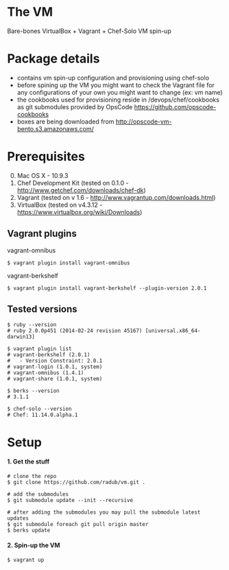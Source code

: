 # The VM

Bare-bones VirtualBox + Vagrant + Chef-Solo VM spin-up

# Package details

- contains vm spin-up configuration and provisioning using chef-solo
- before spining up the VM you might want to check the Vagrant file for any configurations of your own you might want to change (ex: vm name)
- the cookbooks used for provisioning reside in /devops/chef/cookbooks as git submodules provided by OpsCode https://github.com/opscode-cookbooks
- boxes are being downloaded from http://opscode-vm-bento.s3.amazonaws.com/

# Prerequisites

0. Mac OS X - 10.9.3
1. Chef Development Kit (tested on 0.1.0 - http://www.getchef.com/downloads/chef-dk)
2. Vagrant (tested on v 1.6 - http://www.vagrantup.com/downloads.html)
3. VirtualBox (tested on v4.3.12 - https://www.virtualbox.org/wiki/Downloads)

## Vagrant plugins

vagrant-omnibus
```
$ vagrant plugin install vagrant-omnibus
```

vagrant-berkshelf
```
$ vagrant plugin install vagrant-berkshelf --plugin-version 2.0.1
```

## Tested versions

```
$ ruby --version
# ruby 2.0.0p451 (2014-02-24 revision 45167) [universal.x86_64-darwin13]

$ vagrant plugin list
# vagrant-berkshelf (2.0.1)
#   - Version Constraint: 2.0.1
# vagrant-login (1.0.1, system)
# vagrant-omnibus (1.4.1)
# vagrant-share (1.0.1, system)

$ berks --version
# 3.1.1

$ chef-solo --version 
# Chef: 11.14.0.alpha.1
```

# Setup

#### 1. Get the stuff

```  
# clone the repo
$ git clone https://github.com/radub/vm.git .

# add the submodules
$ git submodule update --init --recursive
  
# after adding the submodules you may pull the submodule latest updates
$ git submodule foreach git pull origin master
$ berks update
```

#### 2. Spin-up the VM

```  
$ vagrant up
```



